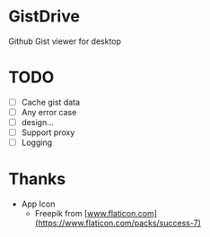 # GistDrive
Github Gist viewer for desktop

# TODO
- [ ] Cache gist data
- [ ] Any error case
- [ ] design...
- [ ] Support proxy
- [ ] Logging

# Thanks
* App Icon
  * Freepik from [www.flaticon.com](https://www.flaticon.com/packs/success-7)
